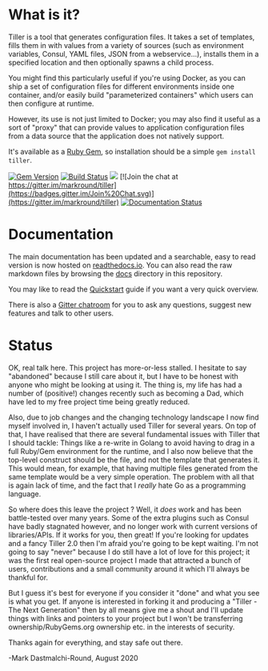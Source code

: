 # What is it?
Tiller is a tool that generates configuration files. It takes a set of templates, fills them in with values from a variety of sources (such as environment variables, Consul, YAML files, JSON from a webservice...), installs them in a specified location and then optionally spawns a child process.

You might find this particularly useful if you're using Docker, as you can ship a set of configuration files for different environments inside one container, and/or easily build "parameterized containers" which users can then configure at runtime. 

However, its use is not just limited to Docker; you may also find it useful as a sort of "proxy" that can provide values to application configuration files from a data source that the application does not natively support. 

It's available as a [Ruby Gem](https://rubygems.org/gems/tiller), so installation should be a simple `gem install tiller`.

[![Gem Version](https://badge.fury.io/rb/tiller.svg)](http://badge.fury.io/rb/tiller)
[![Build Status](https://travis-ci.org/markround/tiller.svg?branch=develop)](https://travis-ci.org/markround/tiller)
![](https://img.shields.io/gem/dt/tiller.svg)
 [![Join the chat at https://gitter.im/markround/tiller](https://badges.gitter.im/Join%20Chat.svg)](https://gitter.im/markround/tiller)
[![Documentation Status](https://img.shields.io/badge/docs-latest-brightgreen.svg?style=flat)](http://tiller.readthedocs.io/en/latest/)

# Documentation
The main documentation has been updated and a searchable, easy to read version is now hosted on [readthedocs.io](http://tiller.readthedocs.io/). You can also read the raw markdown files by browsing the [docs](docs/) directory in this repository.

You may like to read the [Quickstart](http://tiller.readthedocs.io/en/latest/quickstart/) guide if you want a very quick overview.

There is also a [Gitter chatroom](https://gitter.im/markround/tiller) for you to ask any questions, suggest new features and talk to other users.

# Status

OK, real talk here. This project has more-or-less stalled. I hesitate to say "abandoned" because I still care about it, but I have to be honest with anyone who might be looking at using it. The thing is, my life has had a number of (positive!) changes recently such as becoming a Dad, which have led to my free project time being greatly reduced. 

Also, due to job changes and the changing technology landscape I now find myself involved in, I haven't actually used Tiller for several years. On top of that, I have realised that there are several fundamental issues with Tiller that I should tackle: Things like a re-write in Golang to avoid having to drag in a full Ruby/Gem environment for the runtime, and I also now believe that the top-level construct should be the file, and not the template that generates it. This would mean, for example, that having multiple files generated from the same template would be a very simple operation. The problem with all that is again lack of time, and the fact that I _really_ hate Go as a programming language.

So where does this leave the project ? Well, it _does_ work and has been battle-tested over many years. Some of the extra plugins such as Consul have badly stagnated however, and no longer work with current versions of libraries/APIs. If it works for you, then great! If you're looking for updates and a fancy Tiller 2.0 then I'm afraid you're going to be kept waiting. I'm not going to say "never" because I do still have a lot of love for this project; it was the first real open-source project I made that attracted a bunch of users, contributions and a small community around it which I'll always be thankful for. 

But I guess it's best for everyone if you consider it "done" and what you see is what you get. If anyone is interested in forking it and producing a "Tiller - The Next Generation" then by all means give me a shout and I'll update things with links and pointers to your project but I won't be transferring ownership/RubyGems.org ownership etc. in the interests of security.

Thanks again for everything, and stay safe out there.

-Mark Dastmalchi-Round, August 2020